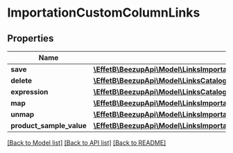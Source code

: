 # ImportationCustomColumnLinks

## Properties
Name | Type | Description | Notes
------------ | ------------- | ------------- | -------------
**save** | [**\EffetB\BeezupApi\Model\LinksImportationSaveCustomColumnLink**](LinksImportationSaveCustomColumnLink.md) |  | 
**delete** | [**\EffetB\BeezupApi\Model\LinksCatalogDeleteCustomColumnLink**](LinksCatalogDeleteCustomColumnLink.md) |  | 
**expression** | [**\EffetB\BeezupApi\Model\LinksCatalogGetCustomColumnExpressionLink**](LinksCatalogGetCustomColumnExpressionLink.md) |  | 
**map** | [**\EffetB\BeezupApi\Model\LinksImportationMapCustomColumnLink**](LinksImportationMapCustomColumnLink.md) |  | [optional] 
**unmap** | [**\EffetB\BeezupApi\Model\LinksImportationUnmapCustomColumnLink**](LinksImportationUnmapCustomColumnLink.md) |  | [optional] 
**product_sample_value** | [**\EffetB\BeezupApi\Model\LinksImportationGetProductSampleCustomColumnValueLink**](LinksImportationGetProductSampleCustomColumnValueLink.md) |  | [optional] 

[[Back to Model list]](../README.md#documentation-for-models) [[Back to API list]](../README.md#documentation-for-api-endpoints) [[Back to README]](../README.md)


